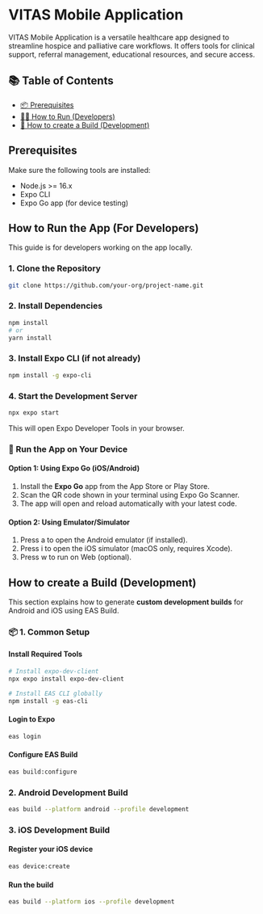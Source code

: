 # VITAS Mobile Application

VITAS Mobile Application is a versatile healthcare app designed to streamline hospice and palliative care workflows. It offers tools for clinical support, referral management, educational resources, and secure access.

## 📚 Table of Contents

- [📦 Prerequisites](#Prerequisites)
- [🏃‍♀️ How to Run (Developers)](#How-to-Run-the-App-For-Developers)
- [🚀 How to create a Build (Development)](#How-to-create-a-Build-development)


## Prerequisites

Make sure the following tools are installed:

- Node.js >= 16.x
- Expo CLI 
- Expo Go app (for device testing)

## How to Run the App (For Developers)

This guide is for developers working on the app locally.

### 1. Clone the Repository

```bash
git clone https://github.com/your-org/project-name.git
```

### 2. Install Dependencies

```bash
npm install
# or
yarn install
```

### 3. Install Expo CLI (if not already)

```bash
npm install -g expo-cli
```

### 4. Start the Development Server
```bash
npx expo start
```

This will open Expo Developer Tools in your browser.

### 📱 Run the App on Your Device

#### Option 1: Using Expo Go (iOS/Android)
1. Install the **Expo Go** app from the App Store or Play Store.
2. Scan the QR code shown in your terminal using Expo Go Scanner.
3. The app will open and reload automatically with your latest code.

#### Option 2: Using Emulator/Simulator
1. Press a to open the Android emulator (if installed).
2. Press i to open the iOS simulator (macOS only, requires Xcode).
3. Press w to run on Web (optional).

## How to create a Build (Development)

This section explains how to generate **custom development builds** for Android and iOS using EAS Build.

### 📦 1. Common Setup

#### Install Required Tools
```bash
# Install expo-dev-client
npx expo install expo-dev-client

# Install EAS CLI globally
npm install -g eas-cli
```
#### Login to Expo

```bash
eas login
```

#### Configure EAS Build

```bash
eas build:configure
```

### 2. Android Development Build

``` bash
eas build --platform android --profile development
```

### 3. iOS Development Build

#### Register your iOS device

```bash
eas device:create
```

#### Run the build

```bash
eas build --platform ios --profile development
```

